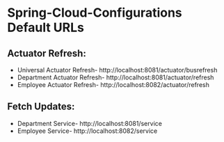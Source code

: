 # Spring-Cloud-Configurations Default URLs
## Actuator Refresh:
* Universal Actuator Refresh- http://localhost:8081/actuator/busrefresh
* Department Actuator Refresh- http://localhost:8081/actuator/refresh
* Employee Actuator Refresh- http://localhost:8082/actuator/refresh

## Fetch Updates:
* Department Service- http://localhost:8081/service
* Employee Service- http://localhost:8082/service

